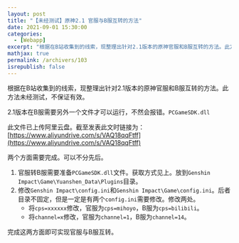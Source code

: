 ```yaml
---
layout: post
title: "【未经测试】原神2.1 官服与B服互转的方法"
date: 2021-09-01 15:30:00
categories: 
  - [Webapp]
excerpt: "根据在B站收集到的线索，现整理出针对2.1版本的原神官服和B服互转的方法。此方法未经测试，不保证有效。"
mathjax: true
permalink: /archivers/103
isrepublish: false
---
```


根据在B站收集到的线索，现整理出针对2.1版本的原神官服和B服互转的方法。此方法未经测试，不保证有效。

2.1版本在B服需要另外一个文件才可以运行，不然会报错。```PCGameSDK.dll```

此文件已上传阿里云盘。截至发表此文时链接为：[https://www.aliyundrive.com/s/VAQ18qqFtff](https://www.aliyundrive.com/s/VAQ18qqFtff)

两个方面需要完成。可以不分先后。

1. 官服转B服需要准备```PCGameSDK.dll```文件。获取方式见上。放到```Genshin Impact\Game\Yuanshen_Data\Plugins```目录。
2. 修改```Genshin Impact\config.ini```和```Genshin Impact\Game\config.ini```。后者目录不固定，但是一定是有两个```config.ini```需要修改。修改两处。
    * 将```cps=xxxxxx```修改，官服为```cps=mihoyo```，B服为```cps=bilibili```。
    * 将```channel=x```修改，官服为```channel=1```，B服为```channel=14```。

完成这两方面即可实现官服与B服互转。